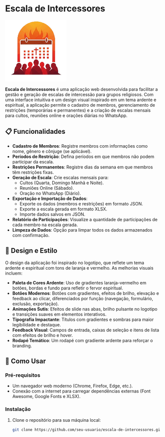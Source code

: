 # Escala de Intercessores

![Logotipo Escala de Intercessores](image/logo.png)

**Escala de Intercessores** é uma aplicação web desenvolvida para facilitar a gestão e geração de escalas de intercessão para grupos religiosos. Com uma interface intuitiva e um design visual inspirado em um tema ardente e espiritual, a aplicação permite o cadastro de membros, gerenciamento de restrições (temporárias e permanentes) e a criação de escalas mensais para cultos, reuniões online e orações diárias no WhatsApp.

## 📋 Funcionalidades

- **Cadastro de Membros**: Registre membros com informações como nome, gênero e cônjuge (se aplicável).
- **Períodos de Restrição**: Defina períodos em que membros não podem participar da escala.
- **Restrições Permanentes**: Registre dias da semana em que membros têm restrições fixas.
- **Geração de Escala**: Crie escalas mensais para:
  - Cultos (Quarta, Domingo Manhã e Noite).
  - Reuniões Online (Sábado).
  - Oração no WhatsApp (Diário).
- **Exportação e Importação de Dados**:
  - Exporte os dados (membros e restrições) em formato JSON.
  - Exporte a escala gerada em formato XLSX.
  - Importe dados salvos em JSON.
- **Relatório de Participações**: Visualize a quantidade de participações de cada membro na escala gerada.
- **Limpeza de Dados**: Opção para limpar todos os dados armazenados com confirmação.

## 🎨 Design e Estilo

O design da aplicação foi inspirado no logotipo, que reflete um tema ardente e espiritual com tons de laranja e vermelho. As melhorias visuais incluem:

- **Paleta de Cores Ardente**: Uso de gradientes laranja-vermelho em botões, bordas e fundo para refletir o fervor espiritual.
- **Botões Modernos**: Botões com gradientes, efeitos de brilho, elevação e feedback ao clicar, diferenciados por função (navegação, formulário, exclusão, exportação).
- **Animações Sutis**: Efeitos de slide nas abas, brilho pulsante no logotipo e transições suaves em elementos interativos.
- **Tipografia Impactante**: Títulos com gradientes e sombras para maior legibilidade e destaque.
- **Feedback Visual**: Campos de entrada, caixas de seleção e itens de lista com efeitos de brilho e hover.
- **Rodapé Temático**: Um rodapé com gradiente ardente para reforçar o branding.

## 🚀 Como Usar

### Pré-requisitos

- Um navegador web moderno (Chrome, Firefox, Edge, etc.).
- Conexão com a internet para carregar dependências externas (Font Awesome, Google Fonts e XLSX).

### Instalação

1. Clone o repositório para sua máquina local:
   ```bash
   git clone https://github.com/seu-usuario/escala-de-intercessores.git
